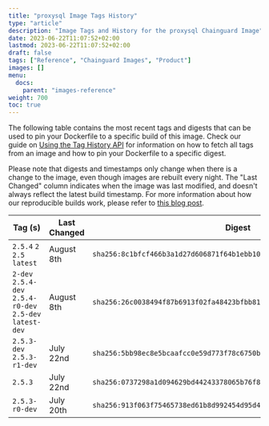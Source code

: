 ```yaml
---
title: "proxysql Image Tags History"
type: "article"
description: "Image Tags and History for the proxysql Chainguard Image"
date: 2023-06-22T11:07:52+02:00
lastmod: 2023-06-22T11:07:52+02:00
draft: false
tags: ["Reference", "Chainguard Images", "Product"]
images: []
menu:
  docs:
    parent: "images-reference"
weight: 700
toc: true
---
```


The following table contains the most recent tags and digests that can be used to pin your Dockerfile to a specific build of this image. Check our guide on [Using the Tag History API](/chainguard/chainguard-images/using-the-tag-history-api/) for information on how to fetch all tags from an image and how to pin your Dockerfile to a specific digest.

Please note that digests and timestamps only change when there is a change to the image, even though images are rebuilt every night. The "Last Changed" column indicates when the image was last modified, and doesn't always reflect the latest build timestamp. For more information about how our reproducible builds work, please refer to [this blog post](https://www.chainguard.dev/unchained/reproducing-chainguards-reproducible-image-builds).

| Tag (s)                                                    | Last Changed | Digest                                                                    |
|------------------------------------------------------------|--------------|---------------------------------------------------------------------------|
|  `2.5.4` `2` `2.5` `latest`                                | August 8th   | `sha256:8c1bfcf466b3a1d27d606871f64b1ebb102c0cdbaa749890ac72a5e39fdbebb9` |
|  `2-dev` `2.5.4-dev` `2.5.4-r0-dev` `2.5-dev` `latest-dev` | August 8th   | `sha256:26c0038494f87b6913f02fa48423bfbb81a1025bb040265b88a39f64b4632452` |
|  `2.5.3-dev` `2.5.3-r1-dev`                                | July 22nd    | `sha256:5bb98ec8e5bcaafcc0e59d773f78c6750ba8496ae66cee80f299e4423d329964` |
|  `2.5.3`                                                   | July 22nd    | `sha256:0737298a1d094629bd44243378065b76f85744db18445085674901dbcaf990c2` |
|  `2.5.3-r0-dev`                                            | July 20th    | `sha256:913f063f75465738ed61b8d992454d95d4bcc99b2ada4c5ed148ae41d06f80af` |
